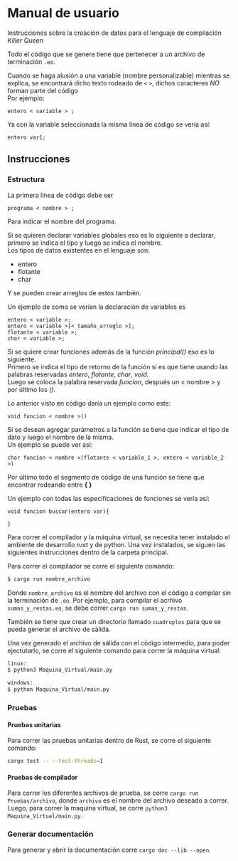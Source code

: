 # Manual de usuario
Instrucciones sobre la creación de datos para el lenguaje de compilación _Killer Queen_

Todo el código que se genere tiene que pertenecer a un archivo de terminación `.eo`.

Cuando se haga alusión a una variable (nombre personalizable) mientras se explica, se encontrará dicho texto rodeado de `<` `>`, dichos caracteres *NO* forman parte del código  
Por ejemplo: 
```
entero < variable > ;
```


Ya con la variable seleccionada la misma línea de código se vería así:  
```
entero var1;
```
## Instrucciones

### Estructura

La primera línea de código debe ser
```
programa < nombre > ;
```
Para indicar el nombre del programa.

Si se quieren declarar variables globales eso es lo siguiente a declarar, primero se indica el tipo y luego se indica el nombre.  
Los tipos de datos existentes en el lenguaje son:
- entero
- flotante
- char

Y se pueden crear arreglos de estos también.

Un ejemplo de como se verían la declaración de variables es
```
entero < variable >;
entero < variable >[< tamaño_arreglo >];
flotante < variable >;
char < variable >;
```

Si se quiere crear funciones además de la función _principal()_ eso es lo siguiente.  
Primero se indica el tipo de retorno de la función si es que tiene usando las palabras reservadas _entero_, _flotante_, _char_, _void_.  
Luego se coloca la palabra reservada _funcion_, después un < nombre > y por último los _()_.

Lo anterior visto en código daría un ejemplo como este:
```
void funcion < nombre >()
```

Si se desean agregar parámetros a la función se tiene que indicar el tipo de dato y luego el nombre de la misma.  
Un ejemplo se puede ver así:
```
char funcion < nombre >(flotante < variable_1 >, entero < variable_2 >)
```

Por último todo el segmento de código de una función se tiene que encontrar rodeando entre **{ }**

Un ejemplo con todas las especificaciones de funciones se vería así:
```
void funcion buscar(entero var){
    
}
```

Para correr el compilador y la máquina virtual, se necesita tener instalado el ambiente de desarrollo rust y de python. Una vez instalados, se siguen las siguientes instrucciones dentro de la carpeta principal.

Para correr el compilador se corre el siguiente comando:

```bash
$ cargo run nombre_archivo
```

Donde `nombre_archivo` es el nombre del archivo con el código a compilar sin la terminación de `.eo`. Por ejemplo, para compilar el acrhivo `sumas_y_restas.eo`, se debe correr `cargo run sumas_y_restas`.

También se tiene que crear un directorio llamado `cuadruplos` para que se pueda generar el archivo de sálida.

Una vez generado el archivo de sálida con el código intermedio, para poder ejectutarlo, se corre el siguiente comando para correr la máquina virtual:

```bash
linux: 
$ python3 Maquina_Virtual/main.py

windows:
$ python Maquina_Virtual/main.py
```

### Pruebas

#### Pruebas unitarias
Para correr las pruebas unitarias dentro de Rust, se corre el siguiente comando:

```bash
cargo test -- --test-threads=1
```

#### Pruebas de compilador
Para correr los diferentes archivos de prueba, se corre `cargo run Pruebas/archivo`, donde `archivo` es el nombre del archivo deseado a correr. Luego, para correr la maquina virtual, se corre `python3 Maquina_Virtual/main.py`.

### Generar documentación

Para generar y abrir la documentación corre `cargo doc --lib --open`.
